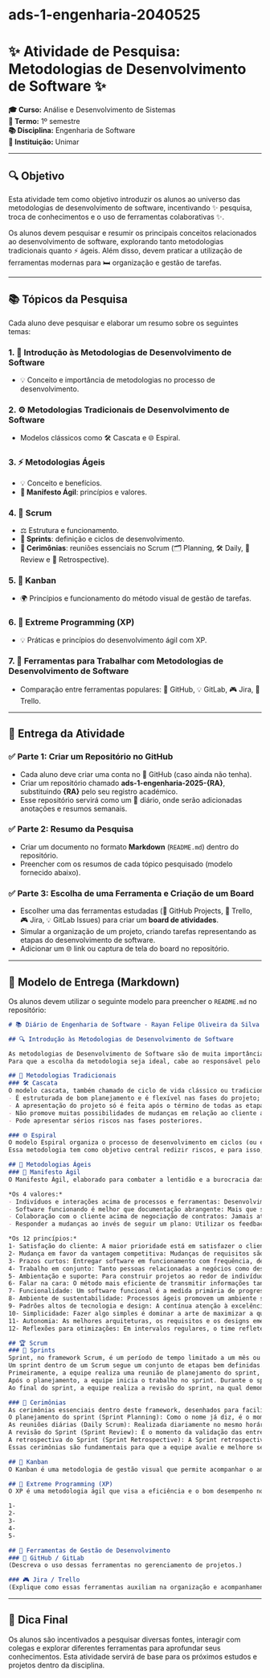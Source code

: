 # ads-1-engenharia-2040525
# ✨ Atividade de Pesquisa: Metodologias de Desenvolvimento de Software ✨

**🎓 Curso:** Análise e Desenvolvimento de Sistemas  
**🏢 Termo:** 1º semestre  
**📚 Disciplina:** Engenharia de Software  
**🌟 Instituição:** Unimar  

---

## 🔍 Objetivo  
Esta atividade tem como objetivo introduzir os alunos ao universo das metodologias de desenvolvimento de software, incentivando ✨ pesquisa, troca de conhecimentos e o uso de ferramentas colaborativas ✨.

Os alunos devem pesquisar e resumir os principais conceitos relacionados ao desenvolvimento de software, explorando tanto metodologias tradicionais quanto ⚡ ágeis. Além disso, devem praticar a utilização de ferramentas modernas para 🛏️ organização e gestão de tarefas.

---

## 📚 Tópicos da Pesquisa  
Cada aluno deve pesquisar e elaborar um resumo sobre os seguintes temas:

### 1. 📂 Introdução às Metodologias de Desenvolvimento de Software  
- 💡 Conceito e importância de metodologias no processo de desenvolvimento.

### 2. ⚙️ Metodologias Tradicionais de Desenvolvimento de Software  
- Modelos clássicos como 🛠️ Cascata e 🌐 Espiral.

### 3. ⚡ Metodologias Ágeis  
- 💡 Conceito e benefícios.  
- **📖 Manifesto Ágil**: princípios e valores.

### 4. 💪 Scrum  
- ⚖️ Estrutura e funcionamento.  
- **📅 Sprints**: definição e ciclos de desenvolvimento.  
- **💬 Cerimônias**: reuniões essenciais no Scrum (🗂 Planning, 🛠️ Daily, 🎤 Review e 🎯 Retrospective).

### 5. 🎯 Kanban  
- 🌍 Princípios e funcionamento do método visual de gestão de tarefas.

### 6. 🚀 Extreme Programming (XP)  
- 💡 Práticas e princípios do desenvolvimento ágil com XP.

### 7. 🌟 Ferramentas para Trabalhar com Metodologias de Desenvolvimento de Software  
- Comparação entre ferramentas populares: 💪 GitHub, 💡 GitLab, 🎮 Jira, 💨 Trello.

---

## 📝 Entrega da Atividade  
### ✅ Parte 1: Criar um Repositório no GitHub  
- Cada aluno deve criar uma conta no 💪 GitHub (caso ainda não tenha).
- Criar um repositório chamado **ads-1-engenharia-2025-{RA}**, substituindo **{RA}** pelo seu registro académico.
- Esse repositório servirá como um 📓 diário, onde serão adicionadas anotações e resumos semanais.

### ✅ Parte 2: Resumo da Pesquisa  
- Criar um documento no formato **Markdown** (`README.md`) dentro do repositório.
- Preencher com os resumos de cada tópico pesquisado (modelo fornecido abaixo).

### ✅ Parte 3: Escolha de uma Ferramenta e Criação de um Board  
- Escolher uma das ferramentas estudadas (💪 GitHub Projects, 💨 Trello, 🎮 Jira, 💡 GitLab Issues) para criar um **board de atividades**.
- Simular a organização de um projeto, criando tarefas representando as etapas do desenvolvimento de software.
- Adicionar um 🌐 link ou captura de tela do board no repositório.

---

## 🔖 Modelo de Entrega (Markdown)  
Os alunos devem utilizar o seguinte modelo para preencher o `README.md` no repositório:

```markdown
# 📚 Diário de Engenharia de Software - Rayan Felipe Oliveira da Silva

## 🔍 Introdução às Metodologias de Desenvolvimento de Software

As metodologias de Desenvolvimento de Software são de muita importância, pois colaboram para um bom trabalho em equipe e um projeto bem-sucedido. As metodologias são um conjunto de abordagens que são utilizadas para a criação de softwares e seus processamentos de dados, e o sucesso dos softwares estão ligados diretamente à metodologia usada para a sua criação.
Para que a escolha da metodologia seja ideal, cabe ao responsável pelo projeto conhecer e entender sobre cada um dos tipos de metodologias existentes para que se possa escolher a que mais se identifica tanto com o trabalho de sua equipe, visando metas, prazos, orçamentos, quanto para um bom relacionamento de informações durante o processo de desenvolvimento do programa.

## 📖 Metodologias Tradicionais  
### 🛠️ Cascata  
O modelo cascata, também chamado de ciclo de vida clássico ou tradicional, é uma metodologia de sequência linear e sequencial de fases onde cada etapa é iniciada depois da conclusão da outra, sendo tratadas de forma independente. Esta metodologia que é executada de cima pra baixo afunilando as etapas tem as seguintes características:
- É estruturada de bom planejamento e é flexível nas fases do projeto;
- A apresentação do projeto só é feita após o término de todas as etapas do planejamento dando efeito de "cascata" onde as fases vão se concluindo até a sua entrega;
- Não promove muitas possibilidades de mudanças em relação ao cliente até os testes de encerramento;
- Pode apresentar sérios riscos nas fases posteriores.

### 🌐 Espiral  
O modelo Espiral organiza o processo de desenvolvimento em ciclos (ou espirais) onde cada ciclo representa uma versão melhorada do software, cada um composto por quatro fases principais: planejamento, análise de risco, engenharia, e avaliação.
Essa metodologia tem como objetivo central redizir riscos, e para isso, utiliza de análises contínuas de riscos. É um método revolucionário onde possibilita grande flexibilidade de mudanças no decorrer do desenvolvimento do projeto, evitando falhas graves no final do projeto.

## 💪 Metodologias Ágeis  
### 📖 Manifesto Ágil  
O Manifesto Ágil, elaborado para combater a lentidão e a burocracia das metodologias tradicionais presentes até a sua criação, é uma interpretação dos valores e princípios ágeis para serem aplicados em outras áreas do mercado. Essa metodologia conta com 4 valores e 12 princípios. São eles:

*Os 4 valores:*
- Indivíduos e interações acima de processos e ferramentas: Desenvolvimento de software é uma atividade humana e a comunicação em si pode ser uma grande aliada durante todo o processo de desenvolvimento, diminuindo ruídos e aproximando pessoas.
- Software funcionando é melhor que documentação abrangente: Mais que seguir um plano, software em pleno funcionamento é o melhor indicador possível de que o trabalho foi bem executado.
- Colaboração com o cliente acima de negociação de contratos: Jamais atuar contra o cliente ou colocar ele contra o time de desenvolvimento. A palavra de ordem é: colaboração.
- Responder a mudanças ao invés de seguir um plano: Utilizar os feedbacks obtidos durante o processo mais a observação do cenário são fatores fundamentais para darmos respostas rápidas sobre os rumos da operação envolvida.

*Os 12 princípios:*
1- Satisfação do cliente: A maior prioridade está em satisfazer o cliente por meio da entrega adiantada e contínua de software de valor.
2- Mudança em favor da vantagem competitiva: Mudanças de requisitos são bem-vindas, mesmo em fases tardias do desenvolvimento.
3- Prazos curtos: Entregar software em funcionamento com frequência, desde a cada duas semanas até a cada dois meses, com uma preferência por prazos mais curtos.
4- Trabalho em conjunto: Tanto pessoas relacionadas a negócios como desenvolvedores devem trabalhar em conjunto, diariamente, durante todo o curso do projeto.
5- Ambientação e suporte: Para construir projetos ao redor de indivíduos motivados, é preciso dar a eles o ambiente e o suporte necessários, confiando que farão seu trabalho.
6- Falar na cara: O método mais eficiente de transmitir informações tanto externas como internas para um time de desenvolvimento é por meio de uma conversa cara a cara.
7- Funcionalidade: Um software funcional é a medida primária de progresso.
8- Ambiente de sustentabilidade: Processos ágeis promovem um ambiente sustentável, com patrocinadores, desenvolvedores e usuários sendo capazes de manter passos constantes.
9- Padrões altos de tecnologia e design: A contínua atenção à excelência técnica e ao bom design aumenta a agilidade.
10- Simplicidade: Fazer algo simples é dominar a arte de maximizar a quantidade de trabalho que não precisou ser feito.
11- Autonomia: As melhores arquiteturas, os requisitos e os designs emergem de times auto organizáveis.
12- Reflexões para otimizações: Em intervalos regulares, o time reflete em como ficar mais efetivo, então, se ajustam e otimizam seu comportamento de acordo.

## 🏆 Scrum  
### 📅 Sprints  
Sprint, no framework Scrum, é um período de tempo limitado a um mês ou menos, no qual uma versão incremental e usável de um produto é desenvolvida.
Um sprint dentro de um Scrum segue um conjunto de etapas bem definidas.
Primeiramente, a equipe realiza uma reunião de planejamento do sprint, na qual são selecionados os itens do backlog do produto que serão trabalhados durante o sprint. Esses itens são detalhados em histórias de usuário e divididos em tarefas menores.
Após o planejamento, a equipe inicia o trabalho no sprint. Durante o sprint, é realizada uma reunião diária de acompanhamento, conhecida como daily scrum. Nessa reunião, cada membro da equipe compartilha o que fez no dia anterior, o que pretende fazer no dia atual e se há algum impedimento para o progresso do trabalho.
Ao final do sprint, a equipe realiza a revisão do sprint, na qual demonstra as funcionalidades desenvolvidas e recebe feedbacks dos stakeholders. Essa é uma oportunidade de aprendizado e melhoria contínua, permitindo ajustes para os próximos sprints.

### 💬 Cerimônias  
As cerimônias essenciais dentro deste framework, desenhados para facilitar a comunicação, planejamento, e entrega contínua de valor. Elas incluem:
O planejamento do sprint (Sprint Planning): Como o nome já diz, é o momento de planejamento. É na planning que o time recebe as demandas que precisa executar na próxima Sprint.
As reuniões diárias (Daily Scrum): Realizada diariamente no mesmo horário, a daily é um standup meeting. Ou seja, são feitas em pé para que sejam rápidas.
A revisão do Sprint (Sprint Review): É o momento da validação das entregas. O time entrega tudo que foi executado durante a sprint para o PO.
A retrospectiva do Sprint (Sprint Retrospective): A Sprint retrospective – ou Retrospectiva – é o momento de olhar para trás e avaliar o que deu certo e o que deu errado. Cada Scrum Master vai avaliar e escolher as melhores dinâmicas para a sua equipe.
Essas cerimônias são fundamentais para que a equipe avalie e melhore seu trabalho, mantendo o produto backlog alinhado com as necessidades dos stakeholders e garantindo que todos trilhem na mesma direção.

## 🎯 Kanban  
O Kanban é uma metodologia de gestão visual que permite acompanhar o andamento de tarefas. Ele pode ser aplicado em diversos setores, pode ser visualizado por meio de cartões de papelão, com estoques visuais, como as gôndolas de um supermercado ou através de sistemas digitais. O importante é conter informações como: o código, o nome da peça, o fornecedor, local de armazenamento, consumo etc.

## 🚀 Extreme Programming (XP)  
O XP é uma metodologia ágil que visa a eficiência e o bom desempenho no desenvolvimento de softwares. Para isso, conta com cinco valores fundamentais para seu funcionamento:

1-
2-
3-
4-
5-

## 🔧 Ferramentas de Gestão de Desenvolvimento  
### 💪 GitHub / GitLab  
(Descreva o uso dessas ferramentas no gerenciamento de projetos.)

### 🎮 Jira / Trello  
(Explique como essas ferramentas auxiliam na organização e acompanhamento de tarefas.)
```

---

## 🌟 Dica Final  
Os alunos são incentivados a pesquisar diversas fontes, interagir com colegas e explorar diferentes ferramentas para aprofundar seus conhecimentos. Esta atividade servirá de base para os próximos estudos e projetos dentro da disciplina.
